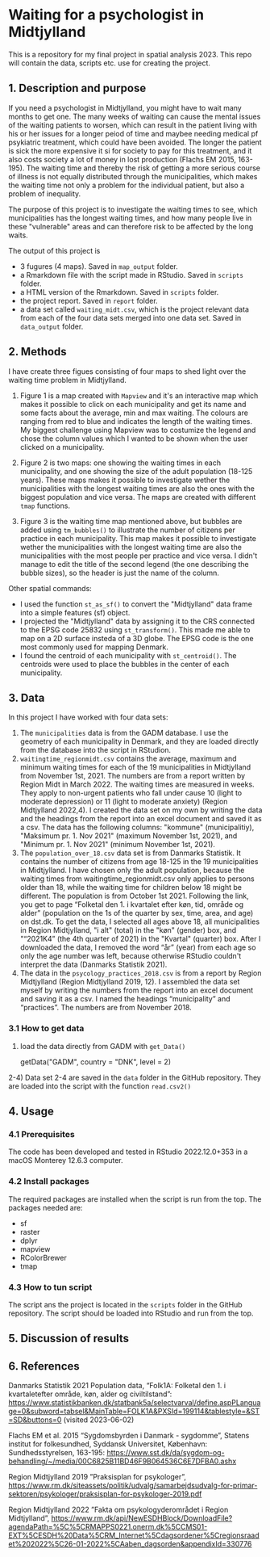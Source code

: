 # Waiting for a psychologist in Midtjylland
This is a repository for my final project in spatial analysis 2023. This repo will contain the data, scripts etc. use for creating the project. 

## 1. Description and purpose
If you need a psychologist in Midtjylland, you might have to wait many months to get one. The many weeks of waiting can cause the mental issues of the waiting patients to worsen, which can result in the patient living with his or her issues for a longer peiod of time and maybee needing medical pf psykiatric treatment, which could have been avoided. The longer the patient is sick the more expensive it si for society to pay for this treatment, and it also costs society a lot of money in lost production (Flachs EM 2015, 163-195). The waiting time and thereby the risk of getting a more serious course of illness is not equally distributed through the municipalities, which makes the waiting time not only a problem for the individual patient, but also a problem of inequality. 

The purpose of this project is to investigate the waiting times to see, which municipalities has the longest waiting times, and how many people live in these "vulnerable" areas and can therefore risk to be affected by the long waits.

The output of this project is
- 3 fugures (4 maps). Saved in ```map_output``` folder. 
- a Rmarkdown file with the script made in RStudio. Saved in ```scripts``` folder. 
- a HTML version of the Rmarkdown. Saved in ```scripts``` folder.
- the project report. Saved in ```report``` folder. 
- a data set called ```waiting_midt.csv```, which is the project relevant data from each of the four data sets merged into one data set. Saved in ```data_output``` folder. 

## 2. Methods

I have create three figues consisting of four maps to shed light over the waiting time problem in Midtjylland. 
1) Figure 1 is a map created with ```Mapview``` and it's an interactive map which makes it possible to click on each municipality and get its name and some facts about the average, min and max waiting. The colours are ranging from red to blue and indicates the length of the waiting times. My biggest challenge using Mapview was to costumize the legend and chose the column values which I wanted to be shown when the user clicked on a municipality. 

2) Figure 2 is two maps: one showing the waiting times in each municipality, and one showing the size of the adult population (18-125 years). These maps makes it possible to investigate wether the municipalities with the longest waiting times are also the ones with the biggest population and vice versa. The maps are created with different ```tmap``` functions. 

3) Figure 3 is the waiting time map mentioned above, but bubbles are added using ```tm_bubbles()``` to illustrate the number of citizens per practice in each municipality. This map makes it possible to investigate wether the municipalities with the longest waiting time are also the municipalities with the most people per practice and vice versa. I didn't manage to edit the title of the second legend (the one describing the bubble sizes), so the header is just the name of the column. 

Other spatial commands:
- I used the function ```st_as_sf()``` to convert the "Midtjylland" data frame into a simple features (sf) object.
- I projected the "Midtjylland" data by assigning it to the CRS connected to the EPSG code 25832 using ```st_transform()```. This made me able to map on a 2D surface insteda of a 3D globe. The EPSG code is the one most commonly used for mapping Denmark. 
- I found the centroid of each municipality with ```st_centroid()```. The centroids were used to place the bubbles in the center of each municipality. 

## 3. Data
In this project I have worked with four data sets:

1) The ```municipalities``` data is from the GADM database. I use the geometry of each municipality in Denmark, and they are loaded directly from the database into the script in RStudion. 
2) ```waitingtime_regionmidt.csv``` contains the average, maximum and minimum waiting times for each of the 19 municipalities in Midtjylland from November 1st, 2021. The numbers are from a report written by Region Midt in March 2022. The waiting times are measured in weeks. They apply to non-urgent patients who fall under cause 10 (light to moderate depression) or 11 (light to moderate anxiety) (Region Midtjylland 2022,4). I created the data set on my own by writing the data and the headings from the report into an excel document and saved it as a csv. The data has the following columns: "kommune" (municipalitiy), "Maksimum pr. 1. Nov 2021" (maximum November 1st, 2021), and "Minimum pr. 1. Nov 2021" (minimum November 1st, 2021). 
3) The ```population_over_18.csv``` data set is from Danmarks Statistik. It contains the number of citizens from age 18-125  in the 19 municipalities in Midtjylland. I have chosen only the adult population, because the waiting times from waitingtime_regionmidt.csv only applies to persons older than 18, while the waiting time for children below 18 might be different. The population is from October 1st 2021. Following the link, you get to page “Folketal den 1. i kvartalet efter køn, tid, område og alder” (population on the 1s of the quarter by sex, time, area, and age) on dst.dk. To get the data, I selected all ages above 18, all municipalities in Region Midtjylland, "i alt" (total) in the "køn" (gender) box, and "“2021K4” (the 4th quarter of 2021) in the "Kvartal" (quarter) box. After I downloaded the data, I removed the word “år” (year) from each age so only the age number was left, because otherwise RStudio couldn't interpret the data (Danmarks Statistik 2021). 
4) The data in the ```psycology_practices_2018.csv``` is from a report by Region Midtjylland (Region Midtjylland 2019, 12). I assembled the data set myself by writing the numbers from the report into an excel document and saving it as a csv. I named the headings “municipality” and “practices”. The numbers are from November 2018.  

### 3.1 How to get data 
1) load the data directly from GADM with ```get_Data()```
      
      getData("GADM", country = "DNK", level = 2)
      
2-4) Data set 2-4 are saved in the ```data``` folder in the GitHub repository. They are loaded into the script with the function ```read.csv2()```

## 4. Usage

### 4.1 Prerequisites
The code has been developed and tested in RStudio 2022.12.0+353 in a macOS Monterey 12.6.3 computer. 

### 4.2 Install packages
The required packages are installed when the script is run from the top. The packages needed are: 
- sf 
- raster
- dplyr
- mapview
- RColorBrewer 
- tmap

### 4.3 How to tun script
The script ans the project is located in the ```scripts``` folder in the GitHub repository. The script should be loaded into RStudio and run from the top. 

## 5. Discussion of results 

## 6. References
Danmarks Statistik
2021	Population data, “Folk1A: Folketal den 1. i kvartaletefter område, køn, alder og civiltilstand”: https://www.statistikbanken.dk/statbank5a/selectvarval/define.aspPLanguage=0&subword=tabsel&MainTable=FOLK1A&PXSId=199114&tablestyle=&ST=SD&buttons=0 
 (visited 2023-06-02)

Flachs EM et al. 
2015	“Sygdomsbyrden i Danmark - sygdomme”, Statens institut for folkesundhed, Syddansk Universitet, København: Sundhedsstyrelsen, 163-195: https://www.sst.dk/da/sygdom-og-behandling/~/media/00C6825B11BD46F9B064536C6E7DFBA0.ashx 

Region Midtjylland
2019	”Praksisplan for psykologer”, 
https://www.rm.dk/siteassets/politik/udvalg/samarbejdsudvalg-for-primar-sektoren/psykologer/praksisplan-for-psykologer-2019.pdf 

Region Midtjylland
2022	”Fakta om psykologyderområdet i Region Midtjylland”, https://www.rm.dk/api/NewESDHBlock/DownloadFile?agendaPath=%5C%5CRMAPPS0221.onerm.dk%5CCMS01-EXT%5CESDH%20Data%5CRM_Internet%5Cdagsordener%5Cregionsraadet%202022%5C26-01-2022%5CAaben_dagsorden&appendixId=330776 


